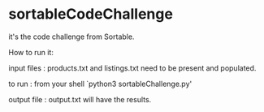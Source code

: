 # sortableCodeChallenge
it's the code challenge from Sortable.

How to run it:

input files : products.txt and listings.txt need to be present and populated.

   to run   : from your shell `python3 sortableChallenge.py' 
   
output file : output.txt will have the results.

